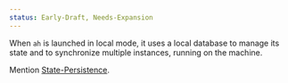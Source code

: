 ```yaml
---
status: Early-Draft, Needs-Expansion
---
```


When `ah` is launched in local mode, it uses a local database to manage its state and to synchronize multiple instances, running on the machine.

Mention [State-Persistence](State-Persistence.md).
